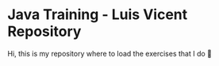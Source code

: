 # Java Training - Luis Vicent Repository
Hi, this is my repository where to load the exercises that I do :zany_face:
